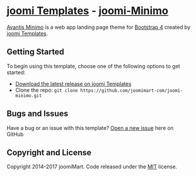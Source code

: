 # [joomi Templates](https://templates.joomimart.com/) - [joomi-Minimo](https://templates.joomimart.com/demo/free/joomi-minimo/)

[Avantis Minimo](https://templates.joomimart.com/demo/free/joomi-minimo/) is a web app landing page theme for [Bootstrap 4](https://v4-alpha.getbootstrap.com/) created by [joomi Templates](https://templates.joomimart.com/).

## Getting Started

To begin using this template, choose one of the following options to get started:
* [Download the latest release on joomi Templates](https://github.com/joomimart-com/joomi-minimo/releases)
* Clone the repo: `git clone https://github.com/joomimart-com/joomi-minimo.git`

## Bugs and Issues

Have a bug or an issue with this template? [Open a new issue](https://github.com/joomimart-com/joomi-minimo/issues) here on GitHub

## Copyright and License

Copyright 2014-2017 joomiMart.
Code released under the [MIT](https://github.com/joomimart-com/joomi-minimo/LICENSE) license.
